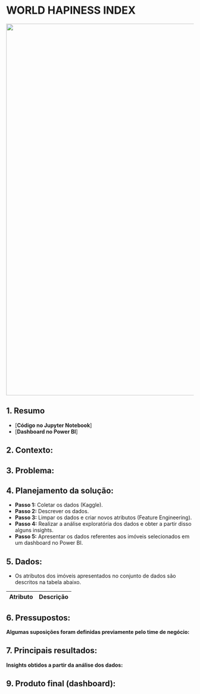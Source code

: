 # WORLD HAPINESS INDEX


<img src = "https://user-images.githubusercontent.com/94937578/173049146-3ccc434c-cc96-4fad-9f95-0f36ac5a6149.png" width="1000px" />
</div>


## 1. Resumo

- [<b>Código no Jupyter Notebook</b>]
- [<b>Dashboard no Power BI</b>]

## 2. Contexto:


  
## 3. Problema:


## 4. Planejamento da solução:

- <b>Passo 1:</b> Coletar os dados (Kaggle). 
- <b>Passo 2:</b> Descrever os dados.
- <b>Passo 3:</b> Limpar os dados e criar novos atributos (Feature Engineering).
- <b>Passo 4:</b> Realizar a análise exploratória dos dados e obter a partir disso alguns insights.
- <b>Passo 5:</b> Apresentar os dados referentes aos imóveis selecionados em um dashboard no Power BI.

## 5. Dados:

- Os atributos dos imóveis apresentados no conjunto de dados são descritos na tabela abaixo.

**Atributo** | **Descrição**
--- | --- 
 
 
 ## 6. Pressupostos:

<b>Algumas suposições foram definidas previamente pelo time de negócio:</b>



## 7. Principais resultados:

<b>Insights obtidos a partir da análise dos dados:</b>



## 9. Produto final (dashboard):



